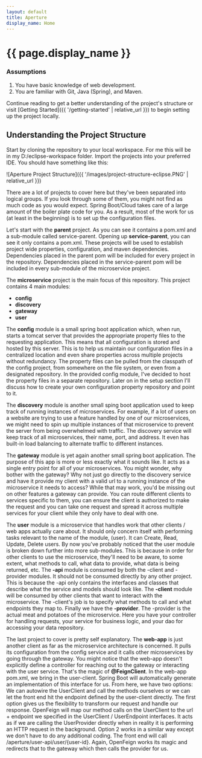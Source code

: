 ```yaml
---
layout: default
title: Aperture
display_name: Home
---
```


# {{ page.display_name }}

### Assumptions

1. You have basic knowledge of web development.
2. You are familiar with Git, Java (Spring), and Maven.

Continue reading to get a better understanding of the project's structure or visit [Getting Started]({{ '/getting-started' | relative_url }}) to begin setting up the project locally.

## Understanding the Project Structure

Start by cloning the repository to your local workspace. 
For me this will be in my D:/eclipse-workspace folder.
Import the projects into your preferred IDE.
You should have something like this:

![Aperture Project Structure]({{ '/images/project-structure-eclipse.PNG' | relative_url }})

There are a lot of projects to cover here but they've been separated into logical groups.
If you look through some of them, you might not find as much code as you would expect.
Spring Boot/Cloud takes care of a large amount of the boiler plate code for you.
As a result, most of the work for us (at least in the beginning) is to set up the configuration files.

Let's start with the **parent** project.
As you can see it contains a pom.xml and a sub-module called service-parent.
Opening up **service-parent**, you can see it only contains a pom.xml.
These projects will be used to establish project wide properties, configuration, and maven dependencies.
Dependencies placed in the parent pom will be included for every project in the repository.
Dependencies placed in the service-parent pom will be included in every sub-module of the microservice project.

The **microservice** project is the main focus of this repository.
This project contains 4 main modules:

- **config**
- **discovery**
- **gateway**
- **user**

The **config** module is a small spring boot application which, when run, starts a tomcat server that provides 
the appropriate property files to the requesting application. This means that all configuration is stored and 
hosted by this server. This is to help us maintain our configuration files in a centralized location and even share 
properties across multiple projects without redundancy. The property files can be pulled from the classpath of the 
config project, from somewhere on the file system, or even from a designated repository. In the provided config module,
I've decided to host the property files in a separate repository. Later on in the setup section I'll discuss how to create 
your own configuration property repository and point to it.

The **discovery** module is another small sping boot application used to keep track of running instances of microservices.
For example, if a lot of users on a website are trying to use a feature handled by one of our microservices, we might need to 
spin up multiple instances of that microservice to prevent the server from being overwhelmed with traffic. The discovery service 
will keep track of all microservices, their name, port, and address. It even has built-in load balancing to alternate traffic to 
different instances.

The **gateway** module is yet again another small spring boot application. The purpose of this app is more or less exactly what it sounds like.
It acts as a single entry point for all of your microservices. You might wonder, why bother with the gateway? Why not just go directly to the 
discovery service and have it provide my client with a valid url to a running instance of the microservice it needs to access? While that may work, 
you'd be missing out on other features a gateway can provide. You can route different clients to services specific to them, you can ensure the client 
is authorized to make the request and you can take one request and spread it across multiple services for your client while they only have to deal with one. 

The **user** module is a microservice that handles work that other clients / web apps actually care about. It should only concern itself with performing tasks 
relevant to the name of the module, (user). It can Create, Read, Update, Delete users. By now you've probably noticed that the user module is broken down further into 
more sub-modules. This is because in order for other clients to use the microservice, they'll need to be aware, to some extent, what methods to call, what data to provide, 
what data is being returned, etc. The **-api** module is consumed by both the -client and -provider modules. It should not be consumed directly by any other project. 
This is because the -api only contains the interfaces and classes that describe what the service and models should look like. The **-client** module will be consumed by 
other clients that want to interact with the microservice. The -client's job is to specify what methods to call and what endpoints they map to. Finally we have the **-provider**. 
The -provider is the actual meat and potatoes of the microservice. Here you have your controller for handling requests, your service for business logic, and your dao for 
accessing your data repository. 

The last project to cover is pretty self explanatory. The **web-app** is just another client as far as the microservice architecture is concerned. It pulls its configuration 
from the config service and it calls other microservices by going through the gateway. You might notice that the web-app doesn't explicitly define a controller for reaching out to 
the gateway or interacting with the user service. That's the magic of **@FeignClient**. In the web-app pom.xml, we bring in the user-client. Spring Boot will automatically generate 
an implementation of this interface for us. From here, we have two options: We can autowire the UserClient and call the methods ourselves or we can let the front end hit the endpoint 
defined by the user-client directly. The first option gives us the flexibility to transform our request and handle our response. OpenFeign will map our method calls on the UserClient to 
the url + endpoint we specified in the UserClient / UserEndpoint interfaces. It acts as if we are calling the UserProvider directly when in reality it is performing an HTTP request 
in the background. Option 2 works in a similar way except we don't have to do any additional coding. The front end will call /aperture/user-api/user/{user-id}. Again, OpenFeign works 
its magic and redirects that to the gateway which then calls the provider for us.